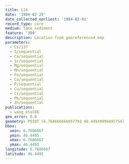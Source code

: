 ```yaml
---
title: L14
date: '1984-02-29'
date_collected_earliest: '1984-02-01'
record_type: core
medium: lake_sediment
feature: '399'
description: Location from georeferenced map
parameters:
  - Cs/137
  - S/sequential
  - Ca/sequential
  - Sr/sequential
  - Mg/sequential
  - Mn/sequential
  - Fe/sequential
  - Co/sequential
  - P/sequential
  - Cu/sequential
  - Cr/sequential
  - Pb/sequential
  - Zn/sequential
publications:
  - wang_etal86
geo_error: 0.0
geometry: POINT (6.768666666057793 46.44949999495754)
bbox:
  xmin: 6.7686667
  ymin: 46.4495
  xmax: 6.7686667
  ymax: 46.4495
longitude: 6.7686667
latitude: 46.4495
---
```

